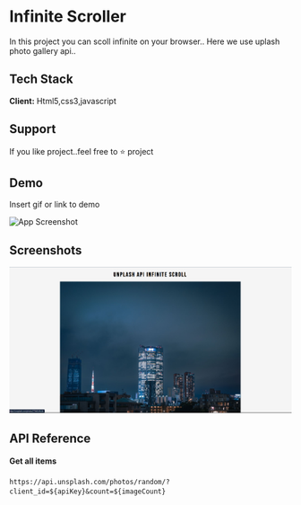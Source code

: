 

# Infinite Scroller

In this project you can scoll infinite on your browser..
Here we use uplash photo gallery api..



## Tech Stack

**Client:** Html5,css3,javascript




## Support

If you like project..feel free to ⭐ project


## Demo

Insert gif or link to demo

![App Screenshot](https://github.com/Mayurkukde84/js_projects/blob/main/infinite_scroller/gif/Untitled%20video%20-%20Made%20with%20Clipchamp%20(1).gif?raw=true)
## Screenshots

![App Screenshot](https://github.com/Mayurkukde84/js_projects/blob/main/infinite_scroller/screenshot/Screenshot%202022-10-19%20115609.png)


## API Reference

#### Get all items

```https://api.unsplash.com/photos/random/?client_id=${apiKey}&count=${imageCount}```
